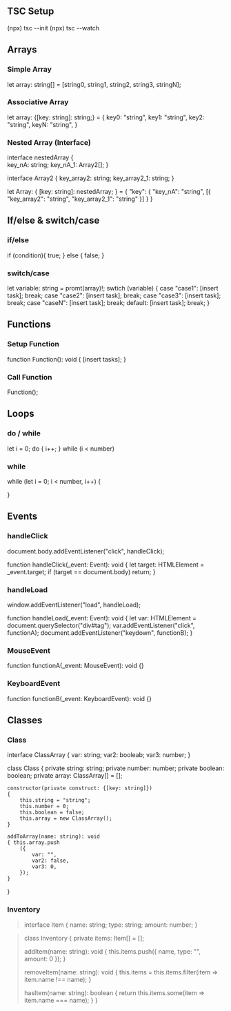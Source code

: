 ## TSC Setup

(npx) tsc --init
(npx) tsc --watch

## Arrays

### Simple Array

let array: string[] = [string0, string1, string2, string3, stringN];

### Associative Array

let array: {[key: string]: string;} =
{
    key0: "string",
    key1: "string",
    key2: "string",
    keyN: "string",
}

### Nested Array (Interface)

interface nestedArray
{  
    key_nA: string;
    key_nA_1: Array2[]; 
}

interface Array2
{
    key_array2: string;
    key_array2_1: string;
}

let Array: { [key: string]: nestedArray; } = {
    "key": {
        "key_nA": "string",
        [{
            "key_array2": "string",
            "key_array2_1": "string"
        }]
    }
} 

## If/else & switch/case

### if/else

if (condition){
    true;
} else {
    false;
}

### switch/case

let variable: string = promt(array)!;
swtich (variable)
{
    case "case1":
        [insert task];
        break;
    case "case2":
        [insert task];
        break;
    case "case3":
        [insert task];
        break;
    case "caseN":
        [insert task];
        break;
    default:
        [insert task];
        break;
}

## Functions

### Setup Function

function Function(): void {
    [insert tasks];
}

### Call Function

Function();

## Loops

### do / while

let i = 0;
do {
    i++;
} while (i < number)

### while

while (let i = 0; i < number, i++) {

}

## Events

### handleClick

document.body.addEventListener("click", handleClick);

function handleClick(_event: Event): void 
{
    let target: HTMLElement = <HTMLElement>_event.target;
    if (target == document.body)
        return;
}

### handleLoad

window.addEventListener("load", handleLoad);

 function handleLoad(_event: Event): void
    {
        let var: HTMLElement = <HTMLElement>document.querySelector("div#tag");
        var.addEventListener("click", functionA);
        document.addEventListener("keydown", functionB);
    }

### MouseEvent

function functionA(_event: MouseEvent): void {}

### KeyboardEvent

function functionB(_event: KeyboardEvent): void {}

## Classes

### Class

interface ClassArray
{
    var: string;
    var2: booleab;
    var3: number;
}

class Class
{
    private string: string;
    private number: number;
    private boolean: boolean;
    private array: ClassArray[] = [];

    constructor(private construct: {[key: string]})
    {
        this.string = "string";
        this.number = 0;
        this.boolean = false;
        this.array = new ClassArray();
    }

    addToArray(name: string): void
    { this.array.push
        ({
            var: "",
            var2: false,
            var3: 0,
        });
    }
}

### Inventory

>interface Item
>{
>    name: string;
>    type: string;
>    amount: number;
>}

>class Inventory
>{
>    private items: Item[] = [];
>
>    addItem(name: string): void
>    {
>        this.items.push({
>            name,
>            type: "",
>            amount: 0
>        });
>    }
>
>    removeItem(name: string): void
>    {
>        this.items = this.items.filter(item => item.name !== name);
>    }
>
>    hasItem(name: string): boolean
>    {
>        return this.items.some(item => item.name === name);
>    }
>}